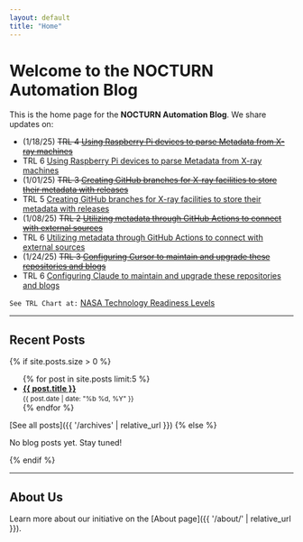 ```yaml
---
layout: default
title: "Home"
---
```


# Welcome to the NOCTURN Automation Blog

This is the home page for the **NOCTURN Automation Blog**. We share updates on:

- (1/18/25) ~~TRL 4 [Using Raspberry Pi devices to parse Metadata from X-ray machines](https://github.com/johntrue15/NOCTURN-X-ray-repo)~~
- TRL 6 [Using Raspberry Pi devices to parse Metadata from X-ray machines](https://github.com/johntrue15/NOCTURN-Raspi-test/releases/tag/scan-69)
- (1/01/25) ~~TRL 3 [Creating GitHub branches for X-ray facilities to store their metadata with releases](https://github.com/johntrue15/NOCTURN-X-ray-repo/tree/American-Museum-of-Natural-History)~~
- TRL 5 [Creating GitHub branches for X-ray facilities to store their metadata with releases](https://github.com/johntrue15/NOCTURN-X-ray-repo/tree/American-Museum-of-Natural-History)
- (1/08/25) ~~TRL 2 [Utilizing metadata through GitHub Actions to connect with external sources](https://github.com/johntrue15/NOCTURN-X-ray-repo/tree/main/.github)~~
- TRL 6 [Utilizing metadata through GitHub Actions to connect with external sources](https://github.com/johntrue15/NOCTURN-X-ray-repo/releases)
- (1/24/25) ~~TRL 3 [Configuring Cursor to maintain and upgrade these repositories and blogs](https://github.com/johntrue15/NOCTURN-X-ray-repo/tree/main/.github/cursor)~~
- TRL 6 [Configuring Claude to maintain and upgrade these repositories and blogs](https://github.com/johntrue15/NOCTURN-X-ray-repo/commit/e7cf389507316968fea9027325b388bb84d641da)

`See TRL Chart at:` [NASA Technology Readiness Levels](https://www.nasa.gov/directorates/somd/space-communications-navigation-program/technology-readiness-levels/)


---

## Recent Posts

{% if site.posts.size > 0 %}
<ul>
  {% for post in site.posts limit:5 %}
    <li>
      <strong><a href="{{ post.url | relative_url }}">{{ post.title }}</a></strong>  
      <br>
      <small>{{ post.date | date: "%b %d, %Y" }}</small>
    </li>
  {% endfor %}
</ul>

[See all posts]({{ '/archives' | relative_url }})
{% else %}
<p>No blog posts yet. Stay tuned!</p>
{% endif %}

---

## About Us

Learn more about our initiative on the [About page]({{ '/about/' | relative_url }}).

